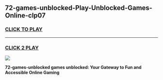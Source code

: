 
## 72-games-unblocked-Play-Unblocked-Games-Online-clp07
<h3>
<a href="https://premium76.site?title=72-games-unblocked&ref=25A">CLICK TO PLAY</a></h3>
<hr>

<h3>
<a href="https://premium76.site?title=72-games-unblocked&ref=25A">CLICK 2 PLAY</a>
  
</h3>

<a href="https://premium76.site?title=72-games-unblocked&ref=25A"><img src="https://clearcache.store/games.png"></a>


**72-games-unblocked games unblocked: Your Gateway to Fun and Accessible Online Gaming**
